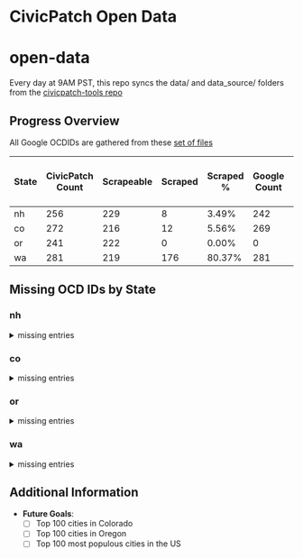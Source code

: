 # CivicPatch Open Data
# open-data

Every day at 9AM PST, this repo syncs the data/ and data_source/ folders from the
[civicpatch-tools repo](https://github.com/CivicPatch/civicpatch-tools)
    
## Progress Overview

All Google OCDIDs are gathered from these [set of files](https://drive.google.com/drive/folders/15DHdG3D4-IWeuAj5k-fTMUFVEkrYDGqn)

| State | CivicPatch Count | Scrapeable | Scraped | Scraped % | Google Count | Missing Places in CivicPatch | Missing Places in Google |
|-------|------------------|------------|---------|-----------|--------------|-----------------------|-------------------|
| nh | 256 | 229 | 8 | 3.49% | 242 | 6 | 19 |
| co | 272 | 216 | 12 | 5.56% | 269 | 1 | 4 |
| or | 241 | 222 | 0 | 0.00% | 0 | 0 | 0 |
| wa | 281 | 219 | 176 | 80.37% | 281 | 2 | 2 |

## Missing OCD IDs by State

### nh

<details>
<summary>missing entries</summary>

#### Missing in CivicPatch:

**Places:**
- ocd-division/country:us/state:nh/place:hart~s_location
- ocd-division/country:us/state:nh/place:millsfield
- ocd-division/country:us/state:nh/place:pinkhams_grant
- ocd-division/country:us/state:nh/place:wentworth~s_location
- ocd-division/country:us/state:nh/place:greens_grant
- ocd-division/country:us/state:nh/place:hale~s_location

**Divisions:**
- ocd-division/country:us/state:nh/place:berlin/ward:1
- ocd-division/country:us/state:nh/place:berlin/ward:2
- ocd-division/country:us/state:nh/place:berlin/ward:3
- ocd-division/country:us/state:nh/place:berlin/ward:4
- ocd-division/country:us/state:nh/place:claremont/ward:1
- ocd-division/country:us/state:nh/place:claremont/ward:2
- ocd-division/country:us/state:nh/place:claremont/ward:3
- ocd-division/country:us/state:nh/place:concord/ward:1
- ocd-division/country:us/state:nh/place:concord/ward:10
- ocd-division/country:us/state:nh/place:concord/ward:2
- ocd-division/country:us/state:nh/place:concord/ward:3
- ocd-division/country:us/state:nh/place:concord/ward:4
- ocd-division/country:us/state:nh/place:concord/ward:5
- ocd-division/country:us/state:nh/place:concord/ward:6
- ocd-division/country:us/state:nh/place:concord/ward:7
- ocd-division/country:us/state:nh/place:concord/ward:8
- ocd-division/country:us/state:nh/place:concord/ward:9
- ocd-division/country:us/state:nh/place:derry/ward:1
- ocd-division/country:us/state:nh/place:derry/ward:2
- ocd-division/country:us/state:nh/place:derry/ward:3
- ocd-division/country:us/state:nh/place:derry/ward:4
- ocd-division/country:us/state:nh/place:dover/ward:1
- ocd-division/country:us/state:nh/place:dover/ward:2
- ocd-division/country:us/state:nh/place:dover/ward:3
- ocd-division/country:us/state:nh/place:dover/ward:4
- ocd-division/country:us/state:nh/place:dover/ward:5
- ocd-division/country:us/state:nh/place:dover/ward:6
- ocd-division/country:us/state:nh/place:franklin/ward:1
- ocd-division/country:us/state:nh/place:franklin/ward:2
- ocd-division/country:us/state:nh/place:franklin/ward:3
- ocd-division/country:us/state:nh/place:goffstown/ward:1
- ocd-division/country:us/state:nh/place:goffstown/ward:5
- ocd-division/country:us/state:nh/place:hooksett/ward:1
- ocd-division/country:us/state:nh/place:hooksett/ward:2
- ocd-division/country:us/state:nh/place:hooksett/ward:3
- ocd-division/country:us/state:nh/place:hooksett/ward:4
- ocd-division/country:us/state:nh/place:hooksett/ward:5
- ocd-division/country:us/state:nh/place:hooksett/ward:6
- ocd-division/country:us/state:nh/place:keene/ward:1
- ocd-division/country:us/state:nh/place:keene/ward:2
- ocd-division/country:us/state:nh/place:keene/ward:3
- ocd-division/country:us/state:nh/place:keene/ward:4
- ocd-division/country:us/state:nh/place:keene/ward:5
- ocd-division/country:us/state:nh/place:laconia/ward:1
- ocd-division/country:us/state:nh/place:laconia/ward:2
- ocd-division/country:us/state:nh/place:laconia/ward:3
- ocd-division/country:us/state:nh/place:laconia/ward:4
- ocd-division/country:us/state:nh/place:laconia/ward:5
- ocd-division/country:us/state:nh/place:laconia/ward:6
- ocd-division/country:us/state:nh/place:lebanon/ward:1
- ocd-division/country:us/state:nh/place:lebanon/ward:2
- ocd-division/country:us/state:nh/place:lebanon/ward:3
- ocd-division/country:us/state:nh/place:manchester/ward:1
- ocd-division/country:us/state:nh/place:manchester/ward:10
- ocd-division/country:us/state:nh/place:manchester/ward:11
- ocd-division/country:us/state:nh/place:manchester/ward:12
- ocd-division/country:us/state:nh/place:manchester/ward:2
- ocd-division/country:us/state:nh/place:manchester/ward:3
- ocd-division/country:us/state:nh/place:manchester/ward:4
- ocd-division/country:us/state:nh/place:manchester/ward:5
- ocd-division/country:us/state:nh/place:manchester/ward:6
- ocd-division/country:us/state:nh/place:manchester/ward:7
- ocd-division/country:us/state:nh/place:manchester/ward:8
- ocd-division/country:us/state:nh/place:manchester/ward:9
- ocd-division/country:us/state:nh/place:nashua/ward:1
- ocd-division/country:us/state:nh/place:nashua/ward:2
- ocd-division/country:us/state:nh/place:nashua/ward:3
- ocd-division/country:us/state:nh/place:nashua/ward:4
- ocd-division/country:us/state:nh/place:nashua/ward:5
- ocd-division/country:us/state:nh/place:nashua/ward:6
- ocd-division/country:us/state:nh/place:nashua/ward:7
- ocd-division/country:us/state:nh/place:nashua/ward:8
- ocd-division/country:us/state:nh/place:nashua/ward:9
- ocd-division/country:us/state:nh/place:portsmouth/ward:1
- ocd-division/country:us/state:nh/place:portsmouth/ward:2
- ocd-division/country:us/state:nh/place:portsmouth/ward:3
- ocd-division/country:us/state:nh/place:portsmouth/ward:4
- ocd-division/country:us/state:nh/place:portsmouth/ward:5
- ocd-division/country:us/state:nh/place:rochester/ward:1
- ocd-division/country:us/state:nh/place:rochester/ward:2
- ocd-division/country:us/state:nh/place:rochester/ward:3
- ocd-division/country:us/state:nh/place:rochester/ward:4
- ocd-division/country:us/state:nh/place:rochester/ward:5
- ocd-division/country:us/state:nh/place:rochester/ward:6
- ocd-division/country:us/state:nh/place:salem/ward:1
- ocd-division/country:us/state:nh/place:salem/ward:2
- ocd-division/country:us/state:nh/place:salem/ward:3
- ocd-division/country:us/state:nh/place:salem/ward:4
- ocd-division/country:us/state:nh/place:salem/ward:6
- ocd-division/country:us/state:nh/place:somersworth/ward:1
- ocd-division/country:us/state:nh/place:somersworth/ward:2
- ocd-division/country:us/state:nh/place:somersworth/ward:3
- ocd-division/country:us/state:nh/place:somersworth/ward:4
- ocd-division/country:us/state:nh/place:somersworth/ward:5
- ocd-division/country:us/state:nh/place:walpole/ward:1
- ocd-division/country:us/state:nh/place:walpole/ward:2
#### Missing in Google:

**Places:**
- ocd-division/country:us/state:nh/place:beans
- ocd-division/country:us/state:nh/place:sargents
- ocd-division/country:us/state:nh/place:atkinson_and_gilmanton_academy
- ocd-division/country:us/state:nh/place:martins
- ocd-division/country:us/state:nh/place:hart's_location
- ocd-division/country:us/state:nh/place:ervings
- ocd-division/country:us/state:nh/place:odell
- ocd-division/country:us/state:nh/place:crawfords
- ocd-division/country:us/state:nh/place:chandlers
- ocd-division/country:us/state:nh/place:low_and_burbanks
- ocd-division/country:us/state:nh/place:greens
- ocd-division/country:us/state:nh/place:cutts
- ocd-division/country:us/state:nh/place:success
- ocd-division/country:us/state:nh/place:kilkenny
- ocd-division/country:us/state:nh/place:hadleys
- ocd-division/country:us/state:nh/place:dixs
- ocd-division/country:us/state:nh/place:pinkhams
- ocd-division/country:us/state:nh/place:second_college
- ocd-division/country:us/state:nh/place:thompson_and_meserves

**Divisions:**
None

</details>

### co

<details>
<summary>missing entries</summary>

#### Missing in CivicPatch:

**Places:**
- ocd-division/country:us/state:co/place:raymer_~new_raymer~

**Divisions:**
- ocd-division/country:us/state:co/place:arvada/council_district:1
- ocd-division/country:us/state:co/place:arvada/council_district:2
- ocd-division/country:us/state:co/place:arvada/council_district:3
- ocd-division/country:us/state:co/place:arvada/council_district:4
- ocd-division/country:us/state:co/place:aurora/ward:1
- ocd-division/country:us/state:co/place:aurora/ward:2
- ocd-division/country:us/state:co/place:aurora/ward:3
- ocd-division/country:us/state:co/place:aurora/ward:4
- ocd-division/country:us/state:co/place:aurora/ward:5
- ocd-division/country:us/state:co/place:aurora/ward:6
- ocd-division/country:us/state:co/place:centennial/council_district:1
- ocd-division/country:us/state:co/place:centennial/council_district:2
- ocd-division/country:us/state:co/place:centennial/council_district:3
- ocd-division/country:us/state:co/place:centennial/council_district:4
- ocd-division/country:us/state:co/place:greeley/ward:1
- ocd-division/country:us/state:co/place:greeley/ward:2
- ocd-division/country:us/state:co/place:greeley/ward:3
- ocd-division/country:us/state:co/place:greeley/ward:4
- ocd-division/country:us/state:co/place:longmont/ward:1
- ocd-division/country:us/state:co/place:longmont/ward:2
- ocd-division/country:us/state:co/place:longmont/ward:3
- ocd-division/country:us/state:co/place:pueblo/council_district:1
- ocd-division/country:us/state:co/place:pueblo/council_district:2
- ocd-division/country:us/state:co/place:pueblo/council_district:3
- ocd-division/country:us/state:co/place:pueblo/council_district:4
- ocd-division/country:us/state:co/place:thornton/ward:1
- ocd-division/country:us/state:co/place:thornton/ward:2
- ocd-division/country:us/state:co/place:thornton/ward:3
- ocd-division/country:us/state:co/place:thornton/ward:4
#### Missing in Google:

**Places:**
- ocd-division/country:us/state:co/place:carbonate
- ocd-division/country:us/state:co/place:denver
- ocd-division/country:us/state:co/place:raymer_(new_raymer)
- ocd-division/country:us/state:co/place:broomfield

**Divisions:**
- ocd-division/country:us/state:co/place:broomfield/ward:1
- ocd-division/country:us/state:co/place:broomfield/ward:2
- ocd-division/country:us/state:co/place:broomfield/ward:3
- ocd-division/country:us/state:co/place:broomfield/ward:4
- ocd-division/country:us/state:co/place:broomfield/ward:5
- ocd-division/country:us/state:co/place:castle_rock/council_district:1
- ocd-division/country:us/state:co/place:castle_rock/council_district:2
- ocd-division/country:us/state:co/place:castle_rock/council_district:3
- ocd-division/country:us/state:co/place:castle_rock/council_district:4
- ocd-division/country:us/state:co/place:castle_rock/council_district:5
- ocd-division/country:us/state:co/place:castle_rock/council_district:6
- ocd-division/country:us/state:co/place:denver/council_district:1
- ocd-division/country:us/state:co/place:denver/council_district:10
- ocd-division/country:us/state:co/place:denver/council_district:11
- ocd-division/country:us/state:co/place:denver/council_district:2
- ocd-division/country:us/state:co/place:denver/council_district:3
- ocd-division/country:us/state:co/place:denver/council_district:4
- ocd-division/country:us/state:co/place:denver/council_district:5
- ocd-division/country:us/state:co/place:denver/council_district:6
- ocd-division/country:us/state:co/place:denver/council_district:7
- ocd-division/country:us/state:co/place:denver/council_district:8
- ocd-division/country:us/state:co/place:denver/council_district:9

</details>

### or

<details>
<summary>missing entries</summary>

#### Missing in CivicPatch:

**Places:**
None

**Divisions:**
None
#### Missing in Google:

**Places:**
None

**Divisions:**
None

</details>

### wa

<details>
<summary>missing entries</summary>

#### Missing in CivicPatch:

**Places:**
- ocd-division/country:us/state:wa/place:st_john
- ocd-division/country:us/state:wa/place:krupp

**Divisions:**
- ocd-division/country:us/state:wa/place:pomeroy/ward:1
- ocd-division/country:us/state:wa/place:pomeroy/ward:2
- ocd-division/country:us/state:wa/place:pomeroy/ward:3
- ocd-division/country:us/state:wa/place:pomeroy/ward:4
- ocd-division/country:us/state:wa/place:raymond/ward:1
- ocd-division/country:us/state:wa/place:raymond/ward:2
- ocd-division/country:us/state:wa/place:raymond/ward:3
#### Missing in Google:

**Places:**
- ocd-division/country:us/state:wa/place:krupp_(marlin)
- ocd-division/country:us/state:wa/place:st._john

**Divisions:**
- ocd-division/country:us/state:wa/place:anacortes/ward:1
- ocd-division/country:us/state:wa/place:anacortes/ward:2
- ocd-division/country:us/state:wa/place:anacortes/ward:3
- ocd-division/country:us/state:wa/place:bainbridge_island/council_district:1
- ocd-division/country:us/state:wa/place:bainbridge_island/council_district:2
- ocd-division/country:us/state:wa/place:bainbridge_island/council_district:3
- ocd-division/country:us/state:wa/place:bainbridge_island/council_district:4
- ocd-division/country:us/state:wa/place:bainbridge_island/council_district:5
- ocd-division/country:us/state:wa/place:bainbridge_island/council_district:6
- ocd-division/country:us/state:wa/place:bainbridge_island/council_district:7
- ocd-division/country:us/state:wa/place:bainbridge_island/ward:central
- ocd-division/country:us/state:wa/place:bainbridge_island/ward:north
- ocd-division/country:us/state:wa/place:bainbridge_island/ward:south
- ocd-division/country:us/state:wa/place:bellingham/ward:1
- ocd-division/country:us/state:wa/place:bellingham/ward:2
- ocd-division/country:us/state:wa/place:bellingham/ward:3
- ocd-division/country:us/state:wa/place:bellingham/ward:4
- ocd-division/country:us/state:wa/place:bellingham/ward:5
- ocd-division/country:us/state:wa/place:bellingham/ward:6
- ocd-division/country:us/state:wa/place:blaine/ward:1
- ocd-division/country:us/state:wa/place:blaine/ward:2
- ocd-division/country:us/state:wa/place:blaine/ward:3
- ocd-division/country:us/state:wa/place:bremerton/council_district:1
- ocd-division/country:us/state:wa/place:bremerton/council_district:2
- ocd-division/country:us/state:wa/place:bremerton/council_district:3
- ocd-division/country:us/state:wa/place:bremerton/council_district:4
- ocd-division/country:us/state:wa/place:bremerton/council_district:5
- ocd-division/country:us/state:wa/place:bremerton/council_district:6
- ocd-division/country:us/state:wa/place:bremerton/council_district:7
- ocd-division/country:us/state:wa/place:camas/ward:1
- ocd-division/country:us/state:wa/place:camas/ward:2
- ocd-division/country:us/state:wa/place:camas/ward:3
- ocd-division/country:us/state:wa/place:centralia/council_district:1
- ocd-division/country:us/state:wa/place:centralia/council_district:2
- ocd-division/country:us/state:wa/place:centralia/council_district:3
- ocd-division/country:us/state:wa/place:centralia/council_district:4
- ocd-division/country:us/state:wa/place:chehalis/council_district:1
- ocd-division/country:us/state:wa/place:chehalis/council_district:2
- ocd-division/country:us/state:wa/place:chehalis/council_district:3
- ocd-division/country:us/state:wa/place:chehalis/council_district:4
- ocd-division/country:us/state:wa/place:colville/ward:1
- ocd-division/country:us/state:wa/place:colville/ward:2
- ocd-division/country:us/state:wa/place:colville/ward:3
- ocd-division/country:us/state:wa/place:hoquiam/ward:1
- ocd-division/country:us/state:wa/place:hoquiam/ward:2
- ocd-division/country:us/state:wa/place:hoquiam/ward:3
- ocd-division/country:us/state:wa/place:hoquiam/ward:4
- ocd-division/country:us/state:wa/place:hoquiam/ward:5
- ocd-division/country:us/state:wa/place:hoquiam/ward:6
- ocd-division/country:us/state:wa/place:mount_vernon/ward:1
- ocd-division/country:us/state:wa/place:mount_vernon/ward:2
- ocd-division/country:us/state:wa/place:mount_vernon/ward:3
- ocd-division/country:us/state:wa/place:pasco/council_district:1
- ocd-division/country:us/state:wa/place:pasco/council_district:2
- ocd-division/country:us/state:wa/place:pasco/council_district:3
- ocd-division/country:us/state:wa/place:pasco/council_district:4
- ocd-division/country:us/state:wa/place:pasco/council_district:5
- ocd-division/country:us/state:wa/place:pasco/council_district:6
- ocd-division/country:us/state:wa/place:pullman/ward:1
- ocd-division/country:us/state:wa/place:pullman/ward:2
- ocd-division/country:us/state:wa/place:pullman/ward:3
- ocd-division/country:us/state:wa/place:puyallup/council_district:1
- ocd-division/country:us/state:wa/place:puyallup/council_district:2
- ocd-division/country:us/state:wa/place:puyallup/council_district:3
- ocd-division/country:us/state:wa/place:sedro-woolley/ward:1
- ocd-division/country:us/state:wa/place:sedro-woolley/ward:2
- ocd-division/country:us/state:wa/place:sedro-woolley/ward:3
- ocd-division/country:us/state:wa/place:sedro-woolley/ward:4
- ocd-division/country:us/state:wa/place:sedro-woolley/ward:5
- ocd-division/country:us/state:wa/place:sedro-woolley/ward:6
- ocd-division/country:us/state:wa/place:sunnyside/council_district:1
- ocd-division/country:us/state:wa/place:sunnyside/council_district:2
- ocd-division/country:us/state:wa/place:sunnyside/council_district:3
- ocd-division/country:us/state:wa/place:sunnyside/council_district:4
- ocd-division/country:us/state:wa/place:walla_walla/ward:central
- ocd-division/country:us/state:wa/place:walla_walla/ward:east
- ocd-division/country:us/state:wa/place:walla_walla/ward:south
- ocd-division/country:us/state:wa/place:walla_walla/ward:west
- ocd-division/country:us/state:wa/place:wenatchee/council_district:1
- ocd-division/country:us/state:wa/place:wenatchee/council_district:2
- ocd-division/country:us/state:wa/place:wenatchee/council_district:3
- ocd-division/country:us/state:wa/place:wenatchee/council_district:4
- ocd-division/country:us/state:wa/place:wenatchee/council_district:5
- ocd-division/country:us/state:wa/place:yakima/council_district:1
- ocd-division/country:us/state:wa/place:yakima/council_district:2
- ocd-division/country:us/state:wa/place:yakima/council_district:3
- ocd-division/country:us/state:wa/place:yakima/council_district:4
- ocd-division/country:us/state:wa/place:yakima/council_district:5
- ocd-division/country:us/state:wa/place:yakima/council_district:7

</details>

## Additional Information

- **Future Goals**:
    - [ ] Top 100 cities in Colorado
    - [ ] Top 100 cities in Oregon
    - [ ] Top 100 most populous cities in the US
